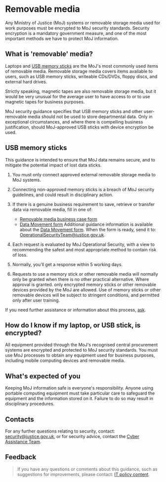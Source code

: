 # Removable media

Any Ministry of Justice (MoJ) systems or removable storage media used for work purposes must be encrypted to MoJ security standards. Security encryption is a mandatory government measure, and one of the most important methods we have to protect MoJ information.

<a id="what-is-'removable'-media"></a>
## What is 'removable' media?

Laptops and [USB memory sticks](#usb-memory-sticks) are the MoJ's most commonly used items of removable media. Removable storage media covers items available to users, such as USB memory sticks, writeable CDs/DVDs, floppy discs, and external hard drives.

Strictly speaking, magnetic tapes are also removable storage media, but it would be very unusual for the average user to have access to or to use magnetic tapes for business purposes.

MoJ security guidance specifies that USB memory sticks and other user-removable media should not be used to store departmental data. Only in exceptional circumstances, and where there is compelling business justification, should MoJ-approved USB sticks with device encryption be used.

<a id="usb-memory-sticks"></a>
## USB memory sticks

This guidance is intended to ensure that MoJ data remains secure, and to mitigate the potential impact of lost data sticks.

1.  You must only connect approved external removable storage media to MoJ systems.
2.  Connecting non-approved memory sticks is a breach of MoJ security guidelines, and could result in disciplinary action.
3.  If there is a genuine business requirement to save, retrieve or transfer data via removable media, fill in one of:

    -   [Removable media business case form](https://intranet.justice.gov.uk/documents/2015/04/removable-media-business-case-form-for-usb-sticks.doc)
    -   [Data Movement form](https://intranet.justice.gov.uk/documents/2015/04/data-movement-form.doc)
    Additional guidance information is available about the [Data Movement form](https://intranet.justice.gov.uk/documents/2015/04/data-movement-form-guide.doc). When the form is ready, send it to: [OperationalSecurityTeam@justice.gov.uk](mailto:OperationalSecurityTeam@justice.gov.uk).

4.  Each request is evaluated by MoJ Operational Security, with a view to recommending the safest and most appropriate method to contain risk of loss.
5.  Normally, you'll get a response within 5 working days.
6.  Requests to use a memory stick or other removable media will normally only be granted when there is no other practical alternative. Where approval is granted. only encrypted memory sticks or other removable devices provided by the MoJ are allowed. Use of memory sticks or other removable devices will be subject to stringent conditions, and permitted only after user training.

If you need further assistance or information about this process, [ask](#contact-details).

<a id="how-do-i-know-if-my-laptop,-or-usb-stick,-is-encrypted"></a>
## How do I know if my laptop, or USB stick, is encrypted?

All equipment provided through the MoJ's recognised central procurement systems are encrypted and protected to MoJ security standards. You must use MoJ processes to obtain any equipment used for business purposes, including mobile computing devices and removable media.

<a id="what's-expected-of-you"></a>
## What's expected of you

Keeping MoJ information safe is everyone's responsibility. Anyone using portable computing equipment must take particular care to safeguard the equipment and the information stored on it. Failure to do so may result in disciplinary procedures.

<a id="contacts"></a>
## Contacts

For any further questions relating to security, contact: [security@justice.gov.uk](mailto:security@justice.gov.uk), or for security advice, contact the [Cyber Assistance Team](mailto:CyberConsultancy@digital.justice.gov.uk).

<a id="feedback"></a>
## Feedback

> If you have any questions or comments about this guidance, such as suggestions for improvements, please contact: [IT policy content](mailto:itpolicycontent@digital.justice.gov.uk).

